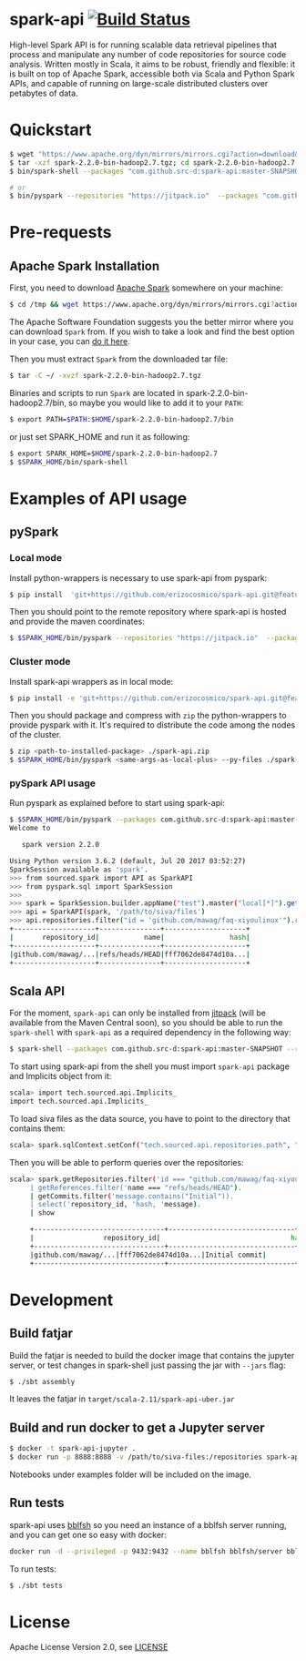 # spark-api [![Build Status](https://travis-ci.org/src-d/spark-api.svg?branch=master)](https://travis-ci.org/src-d/spark-api)

High-level Spark API is for running scalable data retrieval pipelines that process and manipulate any number of code repositories for source code analysis. Written mostly in Scala, it aims to be robust, friendly and flexible: it is built on top of Apache Spark, accessible both via Scala and Python Spark APIs, and capable of running on large-scale distributed clusters over petabytes of data.

# Quickstart

```bash
$ wget "https://www.apache.org/dyn/mirrors/mirrors.cgi?action=download&filename=spark/spark-2.2.0/spark-2.2.0-bin-hadoop2.7.tgz"
$ tar -xzf spark-2.2.0-bin-hadoop2.7.tgz; cd spark-2.2.0-bin-hadoop2.7
$ bin/spark-shell --packages "com.github.src-d:spark-api:master-SNAPSHOT" --repositories "https://jitpack.io"

# or
$ bin/pyspark --repositories "https://jitpack.io"  --packages "com.github.src-d:spark-api:master-SNAPSHOT"
```


# Pre-requests

## Apache Spark Installation

First, you need to download [Apache Spark](https://spark.apache.org/) somewhere on your machine:

```bash
$ cd /tmp && wget https://www.apache.org/dyn/mirrors/mirrors.cgi?action=download&filename=spark/spark-2.2.0/spark-2.2.0-bin-hadoop2.7.tgz
```
The Apache Software Foundation suggests you the better mirror where you can download `Spark` from. If you wish to take a look and find the best option in your case, you can [do it here](https://www.apache.org/dyn/closer.lua/spark/spark-2.2.0/spark-2.2.0-bin-hadoop2.7.tgz).

Then you must extract `Spark` from the downloaded tar file:

```bash
$ tar -C ~/ -xvzf spark-2.2.0-bin-hadoop2.7.tgz
```
Binaries and scripts to run `Spark` are located in spark-2.2.0-bin-hadoop2.7/bin, so maybe you would like to add it to your `PATH`:

```bash
$ export PATH=$PATH:$HOME/spark-2.2.0-bin-hadoop2.7/bin
```

or just set SPARK_HOME and run it as following:

```bash
$ export SPARK_HOME=$HOME/spark-2.2.0-bin-hadoop2.7
$ $SPARK_HOME/bin/spark-shell
```

# Examples of API usage

## pySpark

### Local mode

Install python-wrappers is necessary to use spark-api from pyspark:

``` bash
$ pip install  'git+https://github.com/erizocosmico/spark-api.git@feature/python-wrapper#egg=spark-api&subdirectory=python'
```

Then you should point to the remote repository where spark-api is hosted and provide the maven coordinates:
```bash
$ $SPARK_HOME/bin/pyspark --repositories "https://jitpack.io"  --packages "tech.sourced:spark-api:0.1.0-SNAPSHOT"
```

### Cluster mode

Install spark-api wrappers as in local mode:
```bash
$ pip install -e 'git+https://github.com/erizocosmico/spark-api.git@feature/python-wrapper#egg=spark-api&subdirectory=python'
```

Then you should package and compress with `zip`  the python-wrappers to provide pyspark with it. It's required to distribute the code among the nodes of the cluster.

```bash
$ zip <path-to-installed-package> ./spark-api.zip
$ $SPARK_HOME/bin/pyspark <same-args-as-local-plus> --py-files ./spark-api.zip
```

### pySpark API usage

Run pyspark as explained before to start using spark-api:

```bash
$ $SPARK_HOME/bin/pyspark --packages com.github.src-d:spark-api:master-SNAPSHOT --repositories https://jitpack.ios
Welcome to

   spark version 2.2.0

Using Python version 3.6.2 (default, Jul 20 2017 03:52:27)
SparkSession available as 'spark'.
>>> from sourced.spark import API as SparkAPI
>>> from pyspark.sql import SparkSession
>>>
>>> spark = SparkSession.builder.appName("test").master("local[*]").getOrCreate()
>>> api = SparkAPI(spark, '/path/to/siva/files')
>>> api.repositories.filter("id = 'github.com/mawag/faq-xiyoulinux'").references.filter("name = 'refs/heads/HEAD'").show()
+--------------------+---------------+--------------------+
|       repository_id|           name|                hash|
+--------------------+---------------+--------------------+
|github.com/mawag/...|refs/heads/HEAD|fff7062de8474d10a...|
+--------------------+---------------+--------------------+


```

## Scala API

For the moment, `spark-api`  can only be installed from [jitpack](https://jitpack.io) (will be available from the Maven Central soon), so you should be able to run the `spark-shell` with `spark-api` as a required dependency in the following way:

```bash
$ spark-shell --packages com.github.src-d:spark-api:master-SNAPSHOT --repositories https://jitpack.io
```

To start using spark-api from the shell you must import `spark-api` package and Implicits object from it:

```bash
scala> import tech.sourced.api.Implicits_
import tech.sourced.api.Implicits_
```

To load siva files as the data source, you have to point to the directory that contains them:

```bash
scala> spark.sqlContext.setConf("tech.sourced.api.repositories.path", "/path/to/siva-files")
```

Then you will be able to perform queries over the repositories:

```bash
scala> spark.getRepositories.filter('id === "github.com/mawag/faq-xiyoulinux").
     | getReferences.filter('name === "refs/heads/HEAD").
     | getCommits.filter('message.contains("Initial")).
     | select('repository_id, 'hash, 'message).
     | show

     +--------------------------------+-------------------------------+--------------------+
     |                 repository_id|                                hash|          message|
     +--------------------------------+-------------------------------+--------------------+
     |github.com/mawag/...|fff7062de8474d10a...|Initial commit|
     +--------------------------------+-------------------------------+--------------------+

```

# Development

## Build fatjar

Build the fatjar is needed to build the docker image that contains the jupyter server,  or test changes in spark-shell just passing the jar with `--jars` flag:

```bash
$ ./sbt assembly
```

It leaves the fatjar in `target/scala-2.11/spark-api-uber.jar`

## Build and run docker to get a Jupyter server

```bash
$ docker -t spark-api-jupyter .
$ docker run -p 8888:8888 -v /path/to/siva-files:/repositories spark-api-jupyter
```

Notebooks under examples folder will be included on the image.

## Run tests

spark-api uses [bblfsh](https://github.com/bblfsh) so you need an instance of a bblfsh server running, and you can get one so easy with docker:

```bash
docker run -d --privileged -p 9432:9432 --name bblfsh bblfsh/server bblfsh server --log-level debug
```

To run tests:
```bash
$ ./sbt tests
```

# License

Apache License Version 2.0, see [LICENSE](https://github.com/src-d/spark-api/blob/master/LICENSE    )

